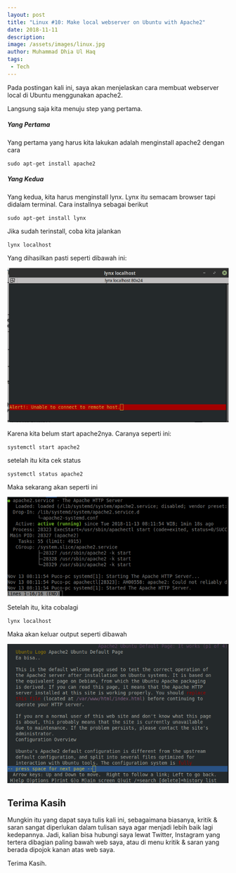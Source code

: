 ```yaml
---
layout: post
title: "Linux #10: Make local webserver on Ubuntu with Apache2"
date: 2018-11-11
description: 
image: /assets/images/linux.jpg
author: Muhammad Dhia Ul Haq
tags:
 - Tech
---
```

Pada postingan kali ini, saya akan menjelaskan cara membuat webserver local di Ubuntu menggunakan apache2.

Langsung saja kita menuju step yang pertama.

##### Yang Pertama

Yang pertama yang harus kita lakukan adalah menginstall apache2 dengan cara

```console
sudo apt-get install apache2
```
##### Yang Kedua

Yang kedua, kita harus menginstall lynx. Lynx itu semacam browser tapi didalam terminal. Cara installnya sebagai berikut

```console
sudo apt-get install lynx
```
Jika sudah terinstall, coba kita jalankan

```console
lynx localhost
```
Yang dihasilkan pasti seperti dibawah ini:

![Placeholder](/assets/images/apache1.png)

Karena kita belum start apache2nya. Caranya seperti ini:

```console
systemctl start apache2
```
setelah itu kita cek status 

```console
systemctl status apache2
```
Maka sekarang akan seperti ini

![Placeholder](/assets/images/apache2.png)

Setelah itu, kita cobalagi  

```console
lynx localhost
```
Maka akan keluar output seperti dibawah

![Placeholder](/assets/images/apache3.png)


## Terima Kasih
Mungkin itu yang dapat saya tulis kali ini, sebagaimana biasanya, kritik & saran sangat diperlukan dalam tulisan saya agar menjadi lebih baik lagi kedepannya. Jadi, kalian bisa hubungi saya lewat Twitter, Instagram yang tertera dibagian paling bawah web saya, atau di menu kritik & saran yang berada dipojok kanan atas web saya. 

Terima Kasih. 
